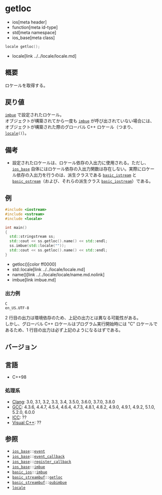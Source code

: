 # getloc
* ios[meta header]
* function[meta id-type]
* std[meta namespace]
* ios_base[meta class]

```cpp
locale getloc();
```
* locale[link ../../locale/locale.md]

## 概要
ロケールを取得する。


## 戻り値
[`imbue`](imbue.md) で設定されたロケール。  
オブジェクトが構築されてから一度も [`imbue`](imbue.md) が呼び出されていない場合には、オブジェクトが構築された際のグローバル C++ ロケール（つまり、[`locale`](../../locale/locale.md)`()`）。


## 備考
- 設定されたロケールは、ロケール依存の入出力に使用される。ただし、[`ios_base`](../ios_base.md) 自体にはロケール依存の入出力関数は存在しない。実際にロケール依存の入出力を行うのは、派生クラスである [`basic_istream`](../../istream/basic_istream.md) と [`basic_ostream`](../../ostream/basic_ostream.md)（および、それらの派生クラス [`basic_iostream`](../../istream/basic_iostream.md)）である。


## 例
```cpp example
#include <iostream>
#include <sstream>
#include <locale>

int main()
{
  std::stringstream ss;
  std::cout << ss.getloc().name() << std::endl;
  ss.imbue(std::locale(""));
  std::cout << ss.getloc().name() << std::endl;
}
```
* getloc()[color ff0000]
* std::locale[link ../../locale/locale.md]
* name()[link ../../locale/locale/name.md.nolink]
* imbue[link imbue.md]

### 出力例
```
C
en_US.UTF-8
```

2 行目の出力は環境依存のため、上記の出力とは異なる可能性がある。  
しかし、グローバル C++ ロケールはプログラム実行開始時には "C" ロケールであるため、1 行目の出力は必ず上記のようになるはずである。


## バージョン
## 言語
- C++98

### 処理系
- [Clang](/implementation.md#clang): 3.0, 3.1, 3.2, 3.3, 3.4, 3.5.0, 3.6.0, 3.7.0, 3.8.0
- [GCC](/implementation.md#gcc): 4.3.6, 4.4.7, 4.5.4, 4.6.4, 4.7.3, 4.8.1, 4.8.2, 4.9.0, 4.9.1, 4.9.2, 5.1.0, 5.2.0, 6.0.0
- [ICC](/implementation.md#icc): ??
- [Visual C++](/implementation.md#visual_cpp): ??


## 参照
- [`ios_base`](../ios_base.md)`::`[`event`](type-event.md)
- [`ios_base`](../ios_base.md)`::`[`event_callback`](type-event_callback.md)
- [`ios_base`](../ios_base.md)`::`[`register_callback`](register_callback.md)
- [`ios_base`](../ios_base.md)`::`[`imbue`](imbue.md)
- [`basic_ios`](../basic_ios.md)`::`[`imbue`](../basic_ios/imbue.md)
- [`basic_streambuf`](../../streambuf/basic_streambuf.md)`::`[`getloc`](../../streambuf/basic_streambuf/getloc.md)
- [`basic_streambuf`](../../streambuf/basic_streambuf.md)`::`[`pubimbue`](../../streambuf/basic_streambuf/pubimbue.md)
- [`locale`](../../locale/locale.md)
